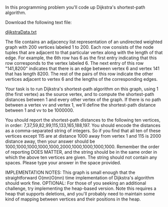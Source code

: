 In this programming problem you'll code up Dijkstra's shortest-path algorithm.

Download the following text file:

[dijkstraData.txt](https://d18ky98rnyall9.cloudfront.net/_dcf1d02570e57d23ab526b1e33ba6f12_dijkstraData.txt?Expires=1576972800&Signature=UISKckW9D-8JHfIh6WD8bJtGkUk7so-YfCCbDsp1XxA6zEKNRkOH-Y9I34C4comovUmuXxeo6DvAbelTk3OZvLuisVntb4D2~6HrX2vLmIImPDiMY0GNcX9Xq~gfIrnzGo6l3tHb5RJEnf45j8dSvAp4fY38v68pW-6DsftxIHY_&Key-Pair-Id=APKAJLTNE6QMUY6HBC5A)

The file contains an adjacency list representation of an undirected weighted graph with 200 vertices labeled 1 to 200. Each row consists of the node tuples that are adjacent to that particular vertex along with the length of that edge. For example, the 6th row has 6 as the first entry indicating that this row corresponds to the vertex labeled 6. The next entry of this row "141,8200" indicates that there is an edge between vertex 6 and vertex 141 that has length 8200. The rest of the pairs of this row indicate the other vertices adjacent to vertex 6 and the lengths of the corresponding edges.

Your task is to run Dijkstra's shortest-path algorithm on this graph, using 1 (the first vertex) as the source vertex, and to compute the shortest-path distances between 1 and every other vertex of the graph. If there is no path between a vertex vv and vertex 1, we'll define the shortest-path distance between 1 and vv to be 1000000.

You should report the shortest-path distances to the following ten vertices, in order: 7,37,59,82,99,115,133,165,188,197. You should encode the distances as a comma-separated string of integers. So if you find that all ten of these vertices except 115 are at distance 1000 away from vertex 1 and 115 is 2000 distance away, then your answer should be 1000,1000,1000,1000,1000,2000,1000,1000,1000,1000. Remember the order of reporting DOES MATTER, and the string should be in the same order in which the above ten vertices are given. The string should not contain any spaces. Please type your answer in the space provided.

IMPLEMENTATION NOTES: This graph is small enough that the straightforward O(mn)O(mn) time implementation of Dijkstra's algorithm should work fine. OPTIONAL: For those of you seeking an additional challenge, try implementing the heap-based version. Note this requires a heap that supports deletions, and you'll probably need to maintain some kind of mapping between vertices and their positions in the heap.